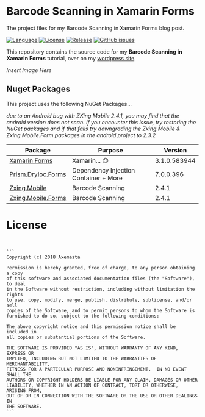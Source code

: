 # Barcode Scanning in Xamarin Forms

The project files for my Barcode Scanning in Xamarin Forms blog post.

[![Language](https://img.shields.io/badge/Language-C%23-brightgreen.svg)]() [![License](https://img.shields.io/github/license/mashape/apistatus.svg)]() [![Release](https://img.shields.io/badge/Release-v1.0-blue.svg)]() [![GitHub issues](https://img.shields.io/github/issues/Axemasta/ScrollingViewExample-XAM.svg)](https://github.com/Axemasta/Barcode-Scanning-MVVM/issues)

This repository contains the source code for my **Barcode Scanning in Xamarin Forms** tutorial, over on my [wordpress site](https://alexduffell.wordpress.com/1018).

_Insert Image Here_

## Nuget Packages

This project uses the following NuGet Packages...

_due to an Android bug with ZXing Mobile 2.4.1, you may find that the android version does not scan. If you encounter this issue, try restoring the NuGet packages and if that fails try downgrading the Zxing.Mobile & Zxing.Mobile.Form packages in the android project to 2.3.2_

| Package                                                      | Purpose                               | Version      |
| ------------------------------------------------------------ | ------------------------------------- | ------------ |
| [Xamarin Forms](https://github.com/xamarin/Xamarin.Forms)    | Xamarin... 😉                          | 3.1.0.583944 |
| [Prism.DryIoc.Forms](https://github.com/PrismLibrary/Prism)  | Dependency Injection Container + More | 7.0.0.396    |
| [Zxing.Mobile](https://github.com/Redth/ZXing.Net.Mobile)    | Barcode Scanning                      | 2.4.1        |
| [Zxing.Mobile.Forms](https://github.com/Redth/ZXing.Net.Mobile) | Barcode Scanning                      | 2.4.1        |



# License

```


​```
Copyright (c) 2018 Axemasta
    
Permission is hereby granted, free of charge, to any person obtaining a copy
of this software and associated documentation files (the "Software"), to deal
in the Software without restriction, including without limitation the rights
to use, copy, modify, merge, publish, distribute, sublicense, and/or sell
copies of the Software, and to permit persons to whom the Software is
furnished to do so, subject to the following conditions:
    
The above copyright notice and this permission notice shall be included in
all copies or substantial portions of the Software.
    
THE SOFTWARE IS PROVIDED "AS IS", WITHOUT WARRANTY OF ANY KIND, EXPRESS OR
IMPLIED, INCLUDING BUT NOT LIMITED TO THE WARRANTIES OF MERCHANTABILITY,
FITNESS FOR A PARTICULAR PURPOSE AND NONINFRINGEMENT.  IN NO EVENT SHALL THE
AUTHORS OR COPYRIGHT HOLDERS BE LIABLE FOR ANY CLAIM, DAMAGES OR OTHER
LIABILITY, WHETHER IN AN ACTION OF CONTRACT, TORT OR OTHERWISE, ARISING FROM,
OUT OF OR IN CONNECTION WITH THE SOFTWARE OR THE USE OR OTHER DEALINGS IN
THE SOFTWARE.
​```
```